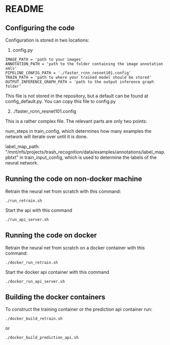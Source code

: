 # README


## Configuring the code

Configuration is stored in two locations:

1. config.py

```
IMAGE_PATH = 'path to your images'
ANNOTATION_PATH = 'path to the folder containing the image annotation xmls'
PIPELINE_CONFIG_PATH = './faster_rcnn_resnet101.config'
TRAIN_PATH = 'path to where your trained model should be stored'
OUTPUT_INFERENCE_GRAPH_PATH = 'path to the output inference graph folder'
```

This file is not stored in the repository, but a default can be found at config_default.py. You can copy this file to config.py

2. ./faster_rcnn_resnet101.config

This is a rather complex file. The relevant parts are only two points:

num_steps in train_config, which determines how many examples the network will iterate over until it is done.

label_map_path: "/mnt/nfs/projects/trash_recognition/data/examples/annotations/label_map.pbtxt" in train_input_config, which is used to determine the labels of the neural network.





## Running the code on non-docker machine

Retrain the neural net from scratch with this command:
```
./run_retrain.sh
```

Start the api with this command
```
./run_api_server.sh

```

## Running the code on docker

Retrain the neural net from scratch on a docker container with this command:
```
./docker_run_retrain.sh
```

Start the docker api container with this command
```
./docker_run_api_server.sh

```

## Building the docker containers
To construct the training container or the prediction api container run:

```
./docker_build_retrain.sh
```
or
```
./docker_build_prediction_api.sh
```

